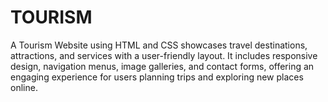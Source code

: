 # TOURISM
A Tourism Website using HTML and CSS showcases travel destinations, attractions, and services with a user-friendly layout. It includes responsive design, navigation menus, image galleries, and contact forms, offering an engaging experience for users planning trips and exploring new places online.
